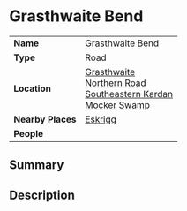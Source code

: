 # Grasthwaite Bend

|||
| --- | --- |
| **Name** | Grasthwaite Bend | place.4
| **Type** | Road |
| **Location** | [Grasthwaite](../settlements/villages/grasthwaite.md)<br>[Northern Road](northern-road.md)<br>[Southeastern Kardan](../regions/southeastern-kardan.md)<br>[Mocker Swamp](../topography/swamps-deltas/mocker-swamp.md) |
| **Nearby Places** | [Eskrigg](../settlements/cities/eskrigg.md) |
| **People** | |

## Summary

## Description
